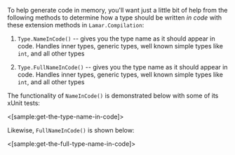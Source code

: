 <!--title:Extension Methods for Names in Code-->

To help generate code in memory, you'll want just a little bit of help from the following methods to
determine how a type should be written *in code* with these extension methods in `Lamar.Compilation`:

1. `Type.NameInCode()` -- gives you the type name as it should appear in code. Handles inner types, generic types, well known simple types like `int`, and all other types

1. `Type.FullNameInCode()` -- gives you the type name as it should appear in code. Handles inner types, generic types, well known simple types like `int`, and all other types


The functionality of `NameInCode()` is demonstrated below with some of its xUnit tests:

<[sample:get-the-type-name-in-code]>

Likewise, `FullNameInCode()` is shown below:

<[sample:get-the-full-type-name-in-code]>